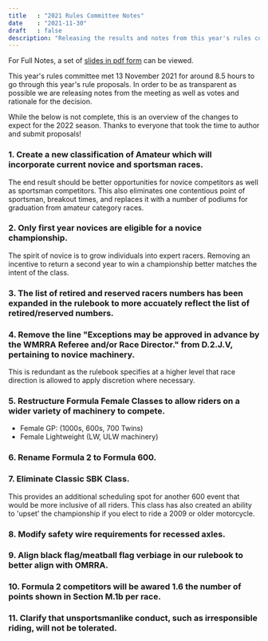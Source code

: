 ```yaml
---
title   : "2021 Rules Committee Notes"
date    : "2021-11-30"
draft   : false
description: "Releasing the results and notes from this year's rules committee."
---
```


For Full Notes, a set of [slides in pdf form](/downloads/2021/2021%20Rules%20Proposals.pdf) can be viewed.

This year's rules committee met 13 November 2021 for around 8.5 hours to go through this year's rule proposals. In order to be as transparent as possible we are releasing notes from the meeting as well as votes and rationale for the decision.

While the below is not complete, this is an overview of the changes to expect for the 2022 season. Thanks to everyone that took the time to author and submit proposals!

### 1. Create a new classification of Amateur which will incorporate current novice and sportsman races.

The end result should be better opportunities for novice competitors as well as sportsman competitors. This also eliminates one contentious point of sportsman, breakout times, and replaces it with a number of podiums for graduation from amateur category races.

### 2. Only first year novices are eligible for a novice championship.

The spirit of novice is to grow individuals into expert racers. Removing an incentive to return a second year to win a championship better matches the intent of the class.

### 3. The list of retired and reserved racers numbers has been expanded in the rulebook to more accuately reflect the list of retired/reserved numbers.

### 4. Remove the line "Exceptions may be approved in advance by the WMRRA Referee and/or Race Director." from D.2.J.V, pertaining to novice machinery.

This is redundant as the rulebook specifies at a higher level that race direction is allowed to apply discretion where necessary.

### 5. Restructure Formula Female Classes to allow riders on a wider variety of machinery to compete.

- Female GP: (1000s, 600s, 700 Twins)
- Female Lightweight (LW, ULW machinery)

### 6. Rename Formula 2 to Formula 600.

### 7. Eliminate Classic SBK Class.

This provides an additional scheduling spot for another 600 event that would be more inclusive of all riders. This class has also created an ability to 'upset' the championship if you elect to ride a 2009 or older motorcycle.

### 8. Modify safety wire requirements for recessed axles.

### 9. Align black flag/meatball flag verbiage in our rulebook to better align with OMRRA.

### 10. Formula 2 competitors will be awared 1.6 the number of points shown in Section M.1b per race.

### 11. Clarify that unsportsmanlike conduct, such as irresponsible riding, will not be tolerated.
